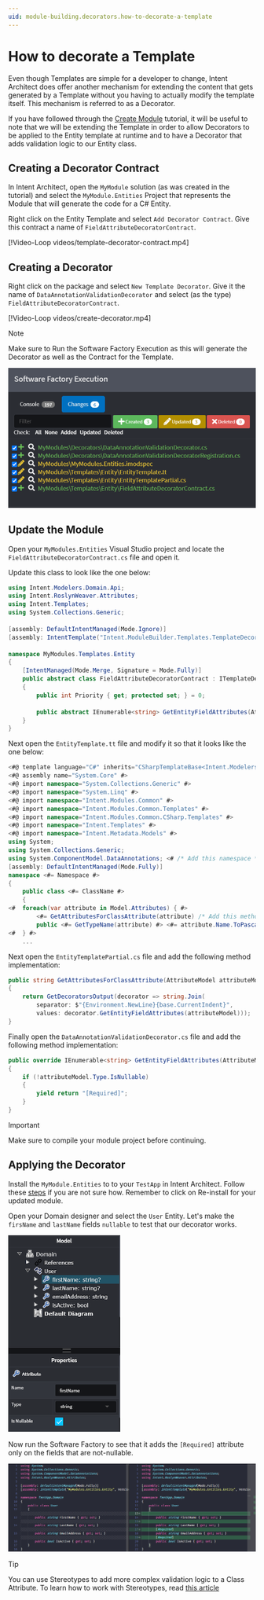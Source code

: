 ```yaml
---
uid: module-building.decorators.how-to-decorate-a-template
---
```

# How to decorate a Template

Even though Templates are simple for a developer to change, Intent Architect does offer another mechanism for extending the content that gets generated by a Template without you having to actually modify the template itself. This mechanism is referred to as a Decorator.

If you have followed through the [Create Module](xref:module-building.templates.tutorial-create-a-template.create-a-files-per-model-template) tutorial, it will be useful to note that we will be extending the Template in order to allow Decorators to be applied to the Entity template at runtime and to have a Decorator that adds validation logic to our Entity class.

## Creating a Decorator Contract

In Intent Architect, open the `MyModule` solution (as was created in the tutorial) and select the `MyModule.Entities` Project that represents the Module that will generate the code for a C# Entity.

Right click on the Entity Template and select `Add Decorator Contract`. Give this contract a name of `FieldAttributeDecoratorContract`.

[!Video-Loop videos/template-decorator-contract.mp4]

## Creating a Decorator

Right click on the package and select `New Template Decorator`.
Give it the name of `DataAnnotationValidationDecorator` and select (as the type) `FieldAttributeDecoratorContract`.

[!Video-Loop videos/create-decorator.mp4]

> [!NOTE]
> Make sure to Run the Software Factory Execution as this will generate the Decorator as well as the Contract for the Template.
>
> ![Software Factory Run](images/software-factory-execution-staging.png)

## Update the Module

Open your `MyModules.Entities` Visual Studio project and locate the `FieldAttributeDecoratorContract.cs` file and open it.

Update this class to look like the one below:

```cs
using Intent.Modelers.Domain.Api;
using Intent.RoslynWeaver.Attributes;
using Intent.Templates;
using System.Collections.Generic;

[assembly: DefaultIntentManaged(Mode.Ignore)]
[assembly: IntentTemplate("Intent.ModuleBuilder.Templates.TemplateDecoratorContract", Version = "1.0")]

namespace MyModules.Templates.Entity
{
    [IntentManaged(Mode.Merge, Signature = Mode.Fully)]
    public abstract class FieldAttributeDecoratorContract : ITemplateDecorator
    {
        public int Priority { get; protected set; } = 0;

        public abstract IEnumerable<string> GetEntityFieldAttributes(AttributeModel attributeModel);
    }
}
```

Next open the `EntityTemplate.tt` file and modify it so that it looks like the one below:

```cs
<#@ template language="C#" inherits="CSharpTemplateBase<Intent.Modelers.Domain.Api.ClassModel, MyModules.Templates.Entity.FieldAttributeDecoratorContract>" #>
<#@ assembly name="System.Core" #>
<#@ import namespace="System.Collections.Generic" #>
<#@ import namespace="System.Linq" #>
<#@ import namespace="Intent.Modules.Common" #>
<#@ import namespace="Intent.Modules.Common.Templates" #>
<#@ import namespace="Intent.Modules.Common.CSharp.Templates" #>
<#@ import namespace="Intent.Templates" #>
<#@ import namespace="Intent.Metadata.Models" #>
using System;
using System.Collections.Generic;
using System.ComponentModel.DataAnnotations; <# /* Add this namespace */ #>
[assembly: DefaultIntentManaged(Mode.Fully)]
namespace <#= Namespace #>
{
    public class <#= ClassName #>
    {
<#  foreach(var attribute in Model.Attributes) { #>
        <#= GetAttributesForClassAttribute(attribute) /* Add this method expression */ #>
        public <#= GetTypeName(attribute) #> <#= attribute.Name.ToPascalCase() #> { get; set; }
<#  } #>
    ...
```

Next open the `EntityTemplatePartial.cs` file and add the following method implementation:

```cs
public string GetAttributesForClassAttribute(AttributeModel attributeModel)
{
    return GetDecoratorsOutput(decorator => string.Join(
        separator: $"{Environment.NewLine}{base.CurrentIndent}",
        values: decorator.GetEntityFieldAttributes(attributeModel)));
}
```

Finally open the `DataAnnotationValidationDecorator.cs` file and add the following method implementation:

```cs
public override IEnumerable<string> GetEntityFieldAttributes(AttributeModel attributeModel)
{
    if (!attributeModel.Type.IsNullable)
    {
        yield return "[Required]";
    }
}
```

> [!IMPORTANT]
> Make sure to compile your module project before continuing.

## Applying the Decorator

Install the `MyModule.Entities` to to your `TestApp` in Intent Architect. Follow these [steps](xref:module-building.templates.tutorial-create-a-template.install-and-run-the-module#install-the-module) if you are not sure how. Remember to click on Re-install for your updated module.

Open your Domain designer and select the `User` Entity. Let's make the `firsName` and `lastName` fields `nullable` to test that our decorator works.

![Nullable Fields](images/field-nullable.png)

Now run the Software Factory to see that it adds the `[Required]` attribute only on the fields that are not-nullable.

![Diff Result](images/decorator-diff-result.png)

> [!TIP]
> You can use Stereotypes to add more complex validation logic to a Class Attribute. To learn how to work with Stereotypes, read [this article](xref:module-building.stereotypes.how-to-use-stereotypes)
